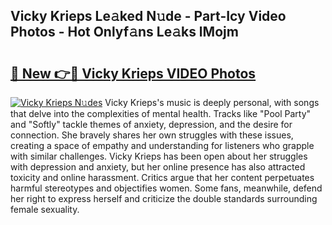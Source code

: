 ## Vicky Krieps Le𝚊ked N𝚞de - Part-Icy Video Photos - Hot Onlyf𝚊ns Le𝚊ks lMojm

# <h2><a href="http://ab53693.deff.icu/?id=Vicky+Krieps">🔗 New 👉🔴 Vicky Krieps VIDEO Photos</a></h2>

[![Vicky Krieps N𝚞des](https://i.imgur.com/rIISA9y.gif)](http://ab53693.deff.icu/?id=Vicky+Krieps)
Vicky Krieps's music is deeply personal, with songs that delve into the complexities of mental health. Tracks like "Pool Party" and "Softly" tackle themes of anxiety, depression, and the desire for connection. She bravely shares her own struggles with these issues, creating a space of empathy and understanding for listeners who grapple with similar challenges. Vicky Krieps has been open about her struggles with depression and anxiety, but her online presence has also attracted toxicity and online harassment. Critics argue that her content perpetuates harmful stereotypes and objectifies women. Some fans, meanwhile, defend her right to express herself and criticize the double standards surrounding female sexuality.
